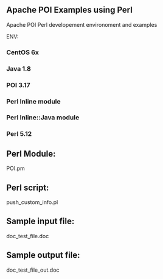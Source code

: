 ## Apache POI Examples using Perl
Apache POI Perl developement environoment and examples

ENV:
### CentOS 6x
### Java 1.8
### POI 3.17
### Perl Inline module
### Perl Inline::Java module
### Perl 5.12

## Perl Module:
POI.pm

## Perl script:
push_custom_info.pl

## Sample input file:
doc_test_file.doc

## Sample output file:
doc_test_file_out.doc

